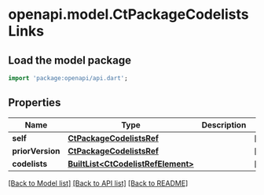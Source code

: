 # openapi.model.CtPackageCodelistsLinks

## Load the model package
```dart
import 'package:openapi/api.dart';
```

## Properties
Name | Type | Description | Notes
------------ | ------------- | ------------- | -------------
**self** | [**CtPackageCodelistsRef**](CtPackageCodelistsRef.md) |  | [optional] 
**priorVersion** | [**CtPackageCodelistsRef**](CtPackageCodelistsRef.md) |  | [optional] 
**codelists** | [**BuiltList&lt;CtCodelistRefElement&gt;**](CtCodelistRefElement.md) |  | [optional] 

[[Back to Model list]](../README.md#documentation-for-models) [[Back to API list]](../README.md#documentation-for-api-endpoints) [[Back to README]](../README.md)


